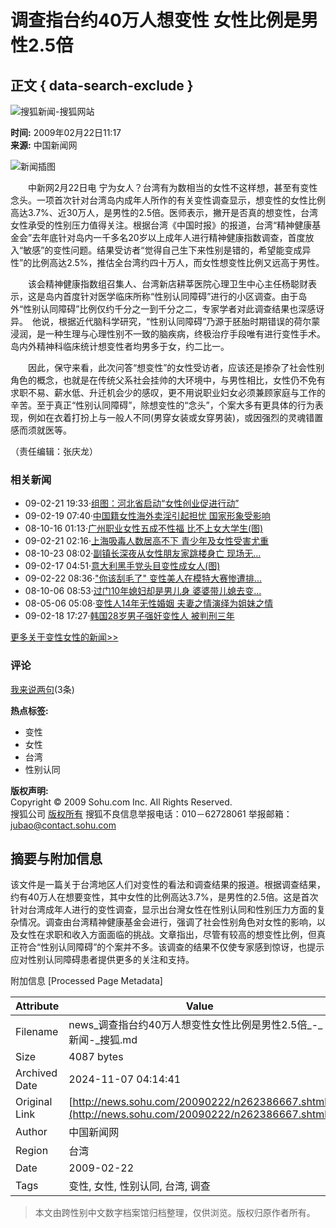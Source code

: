 # 调查指台约40万人想变性 女性比例是男性2.5倍

## 正文 { data-search-exclude }


![搜狐新闻-搜狐网站](https://images.sohu.com/uiue/sohu_logo/2006/news_logo3.gif)

**时间:** 2009年02月22日11:17  
**来源:** 中国新闻网

![新闻插图](https://photocdn.sohu.com/20061227/Img247291625.gif)

　　中新网2月22日电 宁为女人？台湾有为数相当的女性不这样想，甚至有变性念头。一项首次针对台湾岛内成年人所作的有关变性调查显示，想变性的女性比例高达3.7%、近30万人，是男性的2.5倍。医师表示，撇开是否真的想变性，台湾女性承受的性别压力值得关注。根据台湾《中国时报》的报道，台湾“精神健康基金会”去年底针对岛内一千多名20岁以上成年人进行精神健康指数调查，首度放入“敏感”的变性问题。结果受访者“觉得自己生下来性别是错的，希望能变成异性”的比例高达2.5%，推估全台湾约四十万人，而女性想变性比例又远高于男性。

　　该会精神健康指数组召集人、台湾新店耕莘医院心理卫生中心主任杨聪财表示，这是岛内首度针对医学临床所称“性别认同障碍”进行的小区调查。由于岛外“性别认同障碍”比例仅约千分之一到千分之二，专家学者对此调查结果也深感讶异。　他说，根据近代脑科学研究，“性别认同障碍”乃源于胚胎时期错误的荷尔蒙浸润，是一种生理与心理性别不一致的脑疾病，终极治疗手段唯有进行变性手术。岛内外精神科临床统计想变性者均男多于女，约二比一。

　　因此，保守来看，此次问答“想变性”的女性受访者，应该还是掺杂了社会性别角色的概念，也就是在传统父系社会挂帅的大环境中，与男性相比，女性仍不免有求职不易、薪水低、升迁机会少的感叹，更不用说职业妇女必须兼顾家庭与工作的辛苦。至于真正“性别认同障碍”，除想变性的“念头”，个案大多有更具体的行为表现，例如在衣着打扮上与一般人不同(男穿女装或女穿男装)，或因强烈的灵魂错置感而须就医等。

（责任编辑：张庆龙）

### 相关新闻

- 09-02-21 19:33·[组图：河北省启动“女性创业促进行动”](https://news.sohu.com/20090221/n262381295.shtml)
- 09-02-19 07:40·[中国籍女性海外卖淫引起担忧 国家形象受影响](https://news.sohu.com/20090219/n262330890.shtml)
- 08-10-16 01:13·[广州职业女性五成不性福 比不上女大学生(图)](https://news.sohu.com/20081016/n260051937.shtml)
- 09-02-21 02:16·[上海吸毒人数居高不下 青少年及女性受害尤重](https://news.sohu.com/20090221/n262374124.shtml)
- 08-10-23 08:02·[副镇长深夜从女性朋友家跳楼身亡 现场无...](https://news.sohu.com/20081023/n260194645.shtml)
- 09-02-17 04:51·[意大利黑手党头目变性成女人(图)](https://news.sohu.com/20090217/n262279482.shtml)
- 09-02-22 08:36·["你该刮毛了" 变性美人在模特大赛惨遭排...](https://news.sohu.com/20090222/n262385078.shtml)
- 08-10-06 08:53·[过门10年媳妇却是男儿身 婆婆带儿媳去变...](https://news.sohu.com/20081006/n259863663.shtml)
- 08-05-06 05:08·[变性人14年无性婚姻 夫妻之情演绎为姐妹之情](https://news.sohu.com/20080506/n256680306.shtml)
- 09-02-18 17:27·[韩国28岁男子强奸变性人 被判刑三年](https://news.sohu.com/20090218/n262321827.shtml)

[更多关于变性女性的新闻>>](https://news.sogou.com/news?query=变性女性&pid=31023101&md=listTopics&name=&mode=0&sort=0)

### 评论
[我来说两句](https://comment2.news.sohu.com/viewcomments.action?id=262386667)(3条) 

**热点标签:** 
- 变性
- 女性
- 台湾
- 性别认同 

**版权声明:**  
Copyright © 2009 Sohu.com Inc. All Rights Reserved.  
搜狐公司 [版权所有](https://corp.sohu.com/s2007/copyright/) 搜狐不良信息举报电话：010－62728061 举报邮箱：[jubao@contact.sohu.com](mailto:jubao@contact.sohu.com)

## 摘要与附加信息

<!-- tcd_abstract -->
该文件是一篇关于台湾地区人们对变性的看法和调查结果的报道。根据调查结果，约有40万人在想要变性，其中女性的比例高达3.7%，是男性的2.5倍。这是首次针对台湾成年人进行的变性调查，显示出台灣女性在性别认同和性别压力方面的复杂情况。调查由台湾精神健康基金会进行，强调了社会性别角色对女性的影响，以及女性在求职和收入方面面临的挑战。文章指出，尽管有较高的想变性比例，但真正符合“性别认同障碍”的个案并不多。该调查的结果不仅使专家感到惊讶，也提示应对性别认同障碍患者提供更多的关注和支持。
<!-- tcd_abstract_end -->

附加信息 [Processed Page Metadata]

| Attribute       | Value                                  |
|-----------------|----------------------------------------|
| Filename        | news_调查指台约40万人想变性女性比例是男性2.5倍_-_新闻-_搜狐.md                             |
| Size            | 4087 bytes                           |
| Archived Date   | 2024-11-07 04:14:41                             |
| Original Link   | [http://news.sohu.com/20090222/n262386667.shtml](http://news.sohu.com/20090222/n262386667.shtml)                       |
| Author          | 中国新闻网                               |
| Region          | 台湾                               |
| Date            | 2009-02-22                                 |
| Tags            | 变性, 女性, 性别认同, 台湾, 调查                                 |
>
> 本文由跨性别中文数字档案馆归档整理，仅供浏览。版权归原作者所有。
>